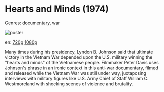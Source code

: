 # Hearts and Minds (1974)

Genres: documentary, war

![poster](http://image.tmdb.org/t/p/w500/bSULmMdGryptWQVfTHffYzHDITN.jpg)

en:
  [720p](magnet:?xt=urn:btih:716aa088d00c6718d94b9659a6fd486ae4968456&dn=Hearts+and+Minds+%281974%29+720p+BrRip+x264+-+YIFY&tr=udp%3A%2F%2Ftracker.openbittorrent.com%3A80%2Fannounce&tr=udp%3A%2F%2Fglotorrents.pw%3A6969%2Fannounce&tr=udp%3A%2F%2Ftracker.openbittorrent.com%3A80%2Fannounce&tr=udp%3A%2F%2Ftracker.opentrackr.org%3A1337%2Fannounce&tr=udp%3A%2F%2Fzer0day.to%3A1337%2Fannounce&tr=udp%3A%2F%2Ftracker.coppersurfer.tk%3A6969%2Fannounce)
  [1080p](magnet:?xt=urn:btih:035fcec0ac1bd2608f3474e2d558a8eb3cbb5659&dn=Hearts+and+Minds+%281974%29+1080p+BrRip+x264+-+YIFY&tr=udp%3A%2F%2Ftracker.openbittorrent.com%3A80%2Fannounce&tr=udp%3A%2F%2Fglotorrents.pw%3A6969%2Fannounce&tr=udp%3A%2F%2Ftracker.openbittorrent.com%3A80%2Fannounce&tr=udp%3A%2F%2Ftracker.opentrackr.org%3A1337%2Fannounce&tr=udp%3A%2F%2Fzer0day.to%3A1337%2Fannounce&tr=udp%3A%2F%2Ftracker.coppersurfer.tk%3A6969%2Fannounce)
  


Many times during his presidency, Lyndon B. Johnson said that ultimate victory in the Vietnam War depended upon the U.S. military winning the "hearts and minds" of the Vietnamese people. Filmmaker Peter Davis uses Johnson's phrase in an ironic context in this anti-war documentary, filmed and released while the Vietnam War was still under way, juxtaposing interviews with military figures like U.S. Army Chief of Staff William C. Westmoreland with shocking scenes of violence and brutality.